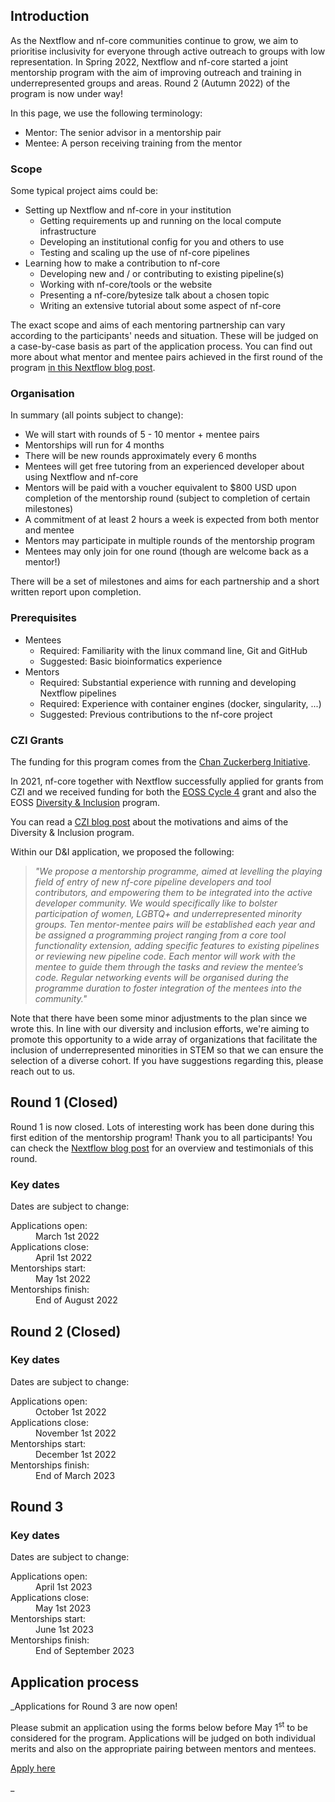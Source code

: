 ## Introduction

As the Nextflow and nf-core communities continue to grow, we aim to prioritise inclusivity for everyone through active outreach to groups with low representation.
In Spring 2022, Nextflow and nf-core started a joint mentorship program with the aim of improving outreach and training in underrepresented groups and areas.
Round 2 (Autumn 2022) of the program is now under way!

In this page, we use the following terminology:

- Mentor: The senior advisor in a mentorship pair
- Mentee: A person receiving training from the mentor

### Scope

Some typical project aims could be:

- Setting up Nextflow and nf-core in your institution
  - Getting requirements up and running on the local compute infrastructure
  - Developing an institutional config for you and others to use
  - Testing and scaling up the use of nf-core pipelines
- Learning how to make a contribution to nf-core
  - Developing new and / or contributing to existing pipeline(s)
  - Working with nf-core/tools or the website
  - Presenting a nf-core/bytesize talk about a chosen topic
  - Writing an extensive tutorial about some aspect of nf-core

The exact scope and aims of each mentoring partnership can vary according to the participants' needs and situation.
These will be judged on a case-by-case basis as part of the application process. You can find out more about what mentor and mentee pairs achieved in the first round of the program [in this Nextflow blog post](https://www.nextflow.io/blog/2022/czi-mentorship-round-1.html).

### Organisation

In summary (all points subject to change):

- We will start with rounds of 5 - 10 mentor + mentee pairs
- Mentorships will run for 4 months
- There will be new rounds approximately every 6 months
- Mentees will get free tutoring from an experienced developer about using Nextflow and nf-core
- Mentors will be paid with a voucher equivalent to $800 USD upon completion of the mentorship round (subject to completion of certain milestones)
- A commitment of at least 2 hours a week is expected from both mentor and mentee
- Mentors may participate in multiple rounds of the mentorship program
- Mentees may only join for one round (though are welcome back as a mentor!)

There will be a set of milestones and aims for each partnership and a short written report upon completion.

### Prerequisites

- Mentees
  - Required: Familiarity with the linux command line, Git and GitHub
  - Suggested: Basic bioinformatics experience
- Mentors
  - Required: Substantial experience with running and developing Nextflow pipelines
  - Required: Experience with container engines (docker, singularity, ...)
  - Suggested: Previous contributions to the nf-core project

### CZI Grants

The funding for this program comes from the [Chan Zuckerberg Initiative](https://chanzuckerberg.com/).

In 2021, nf-core together with Nextflow successfully applied for grants from CZI and we received funding for both the [EOSS Cycle 4](https://chanzuckerberg.com/eoss/proposals/nextflow-and-nf-core-reproducible-workflows-for-the-scientific-community-cycle-4/) grant and also the EOSS [Diversity & Inclusion](https://chanzuckerberg.com/eoss/proposals/nextflow-and-nf-core/) program.

You can read a [CZI blog post](https://cziscience.medium.com/advancing-diversity-and-inclusion-in-scientific-open-source-eaabe6a5488b) about the motivations and aims of the Diversity & Inclusion program.

Within our D&I application, we proposed the following:

> _"We propose a mentorship programme, aimed at levelling the playing field of entry of new nf-core pipeline developers and tool contributors, and empowering them to be integrated into the active developer community. We would specifically like to bolster participation of women, LGBTQ+ and underrepresented minority groups. Ten mentor-mentee pairs will be established each year and be assigned a programming project ranging from a core tool functionality extension, adding specific features to existing pipelines or reviewing new pipeline code. Each mentor will work with the mentee to guide them through the tasks and review the mentee’s code. Regular networking events will be organised during the programme duration to foster integration of the mentees into the community."_

Note that there have been some minor adjustments to the plan since we wrote this. In line with our diversity and inclusion efforts, we're aiming to promote this opportunity to a wide array of organizations that facilitate the inclusion of underrepresented minorities in STEM so that we can ensure the selection of a diverse cohort. If you have suggestions regarding this, please reach out to us.

## Round 1 (Closed)

Round 1 is now closed. Lots of interesting work has been done during this first edition of the mentorship program! Thank you to all participants! You can check the [Nextflow blog post](https://www.nextflow.io/blog/2022/czi-mentorship-round-1.html) for an overview and testimonials of this round.

### Key dates

Dates are subject to change:

<dl class="row">
  <dt class="col-md-3 text-md-end">Applications open:</dt>
  <dd class="col-md-9">March 1st 2022</dd>
  <dt class="col-md-3 text-md-end">Applications close:</dt>
  <dd class="col-md-9">April 1st 2022</dd>
  <dt class="col-md-3 text-md-end">Mentorships start:</dt>
  <dd class="col-md-9">May 1st 2022</dd>
  <dt class="col-md-3 text-md-end">Mentorships finish:</dt>
  <dd class="col-md-9">End of August 2022</dd>
</dl>

## Round 2 (Closed)

### Key dates

Dates are subject to change:

<dl class="row">
  <dt class="col-md-3 text-md-end">Applications open:</dt>
  <dd class="col-md-9">October 1st 2022</dd>
  <dt class="col-md-3 text-md-end">Applications close:</dt>
  <dd class="col-md-9">November 1st 2022</dd>
  <dt class="col-md-3 text-md-end">Mentorships start:</dt>
  <dd class="col-md-9">December 1st 2022</dd>
  <dt class="col-md-3 text-md-end">Mentorships finish:</dt>
  <dd class="col-md-9">End of March 2023</dd>
</dl>

## Round 3

### Key dates

Dates are subject to change:

<dl class="row">
  <dt class="col-md-3 text-md-end">Applications open:</dt>
  <dd class="col-md-9">April 1st 2023</dd>
  <dt class="col-md-3 text-md-end">Applications close:</dt>
  <dd class="col-md-9">May 1st 2023</dd>
  <dt class="col-md-3 text-md-end">Mentorships start:</dt>
  <dd class="col-md-9">June 1st 2023</dd>
  <dt class="col-md-3 text-md-end">Mentorships finish:</dt>
  <dd class="col-md-9">End of September 2023</dd>
</dl>

## Application process

<!-- Applications for Round 2 are now closed. Those who have applied will hear from us soon. Thank you! -->

\_Applications for Round 3 are now open!

Please submit an application using the forms below before May 1<sup>st</sup> to be considered for the program.
Applications will be judged on both individual merits and also on the appropriate pairing between mentors and mentees.

<p class="text-center"><a href="https://seqera.typeform.com/to/TGpEG5Yt" class="btn btn-success btn-lg text-center" target="_blank">Apply here <i class="fas fa-external-link"></i></a></p>_
